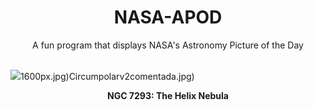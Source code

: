 <div align="center">
  <h1>
    NASA-APOD
  </h1>
</div>
  
<div align="center">
  A fun program that displays NASA's Astronomy Picture of the Day
</div>

<br>

![](https://apod.nasa.gov/apod/image/2410/NGC7293_preview.png)1600px.jpg)Circumpolarv2comentada.jpg)

<p align = "center">
  <b>NGC 7293: The Helix Nebula</b>
</p>
